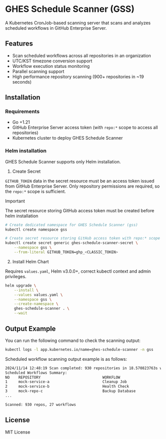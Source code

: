 # GHES Schedule Scanner (GSS)

A Kubernetes CronJob-based scanning server that scans and analyzes scheduled workflows in GitHub Enterprise Server.

## Features

- Scan scheduled workflows across all repositories in an organization
- UTC/KST timezone conversion support
- Workflow execution status monitoring
- Parallel scanning support
- High performance repository scanning (900+ repositories in ~19 seconds)

## Installation

### Requirements

- Go +1.21
- GitHub Enterprise Server access token (with `repo:*` scope to access all repositories)
- Kubernetes cluster to deploy GHES Schedule Scanner

### Helm installation

GHES Schedule Scanner supports only Helm installation.

1. Create Secret

`GITHUB_TOKEN` data in the secret resource must be an access token issued from GitHub Enterprise Server. Only repository permissions are required, so the `repo:*` scope is sufficient.

> [!IMPORTANT]
> The secret resource storing GitHub access token must be created before helm installation

```bash
# Create dedicated namespace for GHES Schedule Scanner (gss)
kubectl create namespace gss

# Create secret resource storing GitHub access token with repo:* scope
kubectl create secret generic ghes-schedule-scanner-secret \
    --namespace gss \
    --from-literal GITHUB_TOKEN=ghp_<CLASSIC_TOKEN>
```

2. Install Helm Chart

Requires `values.yaml`, Helm v3.0.0+, correct kubectl context and admin privileges.

```bash
helm upgrade \
    --install \
    --values values.yaml \
    --namespace gss \
    --create-namespace \
    ghes-schedule-scanner . \
    --wait
```

## Output Example

You can run the following command to check the scanning output:

```bash
kubectl logs -l app.kubernetes.io/name=ghes-schedule-scanner -n gss
```

Scheduled workflow scanning output example is as follows:

```bash
2024/11/14 12:48:19 Scan completed: 930 repositories in 18.570823763s with max 10 concurrent goroutines
Scheduled Workflows Summary:
NO    REPOSITORY                            WORKFLOW                              UTC SCHEDULE    KST SCHEDULE    LAST STATUS
1     mock-service-a                        Cleanup Job                           0 0 * * *       0 9 * * *       Unknown
2     mock-service-b                        Health Check                          */30 * * * *    */30 * * * *    completed
3     mock-repo-c                           Backup Database                       0 18 * * *      0 3 * * *       completed
...

Scanned: 930 repos, 27 workflows
```

## License

MIT License